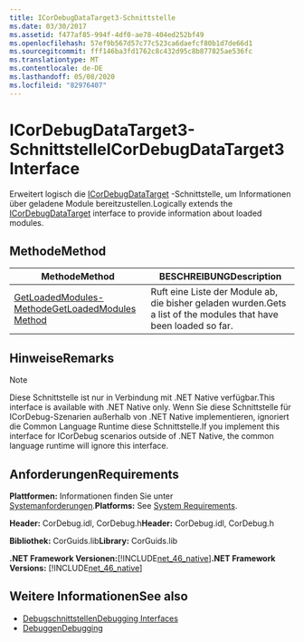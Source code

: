 ```yaml
---
title: ICorDebugDataTarget3-Schnittstelle
ms.date: 03/30/2017
ms.assetid: f477af85-994f-4df0-ae78-404ed252bf49
ms.openlocfilehash: 57ef9b567d57c77c523ca6daefcf80b1d7de66d1
ms.sourcegitcommit: fff146ba3fd1762c8c432d95c8b877825ae536fc
ms.translationtype: MT
ms.contentlocale: de-DE
ms.lasthandoff: 05/08/2020
ms.locfileid: "82976407"
---
```

# <a name="icordebugdatatarget3-interface"></a><span data-ttu-id="4da8f-102">ICorDebugDataTarget3-Schnittstelle</span><span class="sxs-lookup"><span data-stu-id="4da8f-102">ICorDebugDataTarget3 Interface</span></span>
<span data-ttu-id="4da8f-103">Erweitert logisch die [ICorDebugDataTarget](icordebugdatatarget-interface.md) -Schnittstelle, um Informationen über geladene Module bereitzustellen.</span><span class="sxs-lookup"><span data-stu-id="4da8f-103">Logically extends the [ICorDebugDataTarget](icordebugdatatarget-interface.md) interface to provide information about loaded modules.</span></span>  
  
## <a name="method"></a><span data-ttu-id="4da8f-104">Methode</span><span class="sxs-lookup"><span data-stu-id="4da8f-104">Method</span></span>  
  
|<span data-ttu-id="4da8f-105">Methode</span><span class="sxs-lookup"><span data-stu-id="4da8f-105">Method</span></span>|<span data-ttu-id="4da8f-106">BESCHREIBUNG</span><span class="sxs-lookup"><span data-stu-id="4da8f-106">Description</span></span>|  
|------------|-----------------|  
|[<span data-ttu-id="4da8f-107">GetLoadedModules-Methode</span><span class="sxs-lookup"><span data-stu-id="4da8f-107">GetLoadedModules Method</span></span>](icordebugdatatarget3-getloadedmodules-method.md)|<span data-ttu-id="4da8f-108">Ruft eine Liste der Module ab, die bisher geladen wurden.</span><span class="sxs-lookup"><span data-stu-id="4da8f-108">Gets a list of the modules that have been loaded so far.</span></span>|  
  
## <a name="remarks"></a><span data-ttu-id="4da8f-109">Hinweise</span><span class="sxs-lookup"><span data-stu-id="4da8f-109">Remarks</span></span>  
  
> [!NOTE]
> <span data-ttu-id="4da8f-110">Diese Schnittstelle ist nur in Verbindung mit .NET Native verfügbar.</span><span class="sxs-lookup"><span data-stu-id="4da8f-110">This interface is available with .NET Native only.</span></span> <span data-ttu-id="4da8f-111">Wenn Sie diese Schnittstelle für ICorDebug-Szenarien außerhalb von .NET Native implementieren, ignoriert die Common Language Runtime diese Schnittstelle.</span><span class="sxs-lookup"><span data-stu-id="4da8f-111">If you implement this interface for ICorDebug scenarios outside of .NET Native, the common language runtime will ignore this interface.</span></span>  
  
## <a name="requirements"></a><span data-ttu-id="4da8f-112">Anforderungen</span><span class="sxs-lookup"><span data-stu-id="4da8f-112">Requirements</span></span>  
 <span data-ttu-id="4da8f-113">**Plattformen:** Informationen finden Sie unter [Systemanforderungen](../../get-started/system-requirements.md).</span><span class="sxs-lookup"><span data-stu-id="4da8f-113">**Platforms:** See [System Requirements](../../get-started/system-requirements.md).</span></span>  
  
 <span data-ttu-id="4da8f-114">**Header:** CorDebug.idl, CorDebug.h</span><span class="sxs-lookup"><span data-stu-id="4da8f-114">**Header:** CorDebug.idl, CorDebug.h</span></span>  
  
 <span data-ttu-id="4da8f-115">**Bibliothek:** CorGuids.lib</span><span class="sxs-lookup"><span data-stu-id="4da8f-115">**Library:** CorGuids.lib</span></span>  
  
 <span data-ttu-id="4da8f-116">**.NET Framework Versionen:**[!INCLUDE[net_46_native](../../../../includes/net-46-native-md.md)]</span><span class="sxs-lookup"><span data-stu-id="4da8f-116">**.NET Framework Versions:** [!INCLUDE[net_46_native](../../../../includes/net-46-native-md.md)]</span></span>  
  
## <a name="see-also"></a><span data-ttu-id="4da8f-117">Weitere Informationen</span><span class="sxs-lookup"><span data-stu-id="4da8f-117">See also</span></span>

- [<span data-ttu-id="4da8f-118">Debugschnittstellen</span><span class="sxs-lookup"><span data-stu-id="4da8f-118">Debugging Interfaces</span></span>](debugging-interfaces.md)
- [<span data-ttu-id="4da8f-119">Debuggen</span><span class="sxs-lookup"><span data-stu-id="4da8f-119">Debugging</span></span>](index.md)
